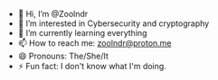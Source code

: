 - 👋 Hi, I’m @Zoolndr
- 👀 I’m interested in Cybersecurity and cryptography
- 🌱 I’m currently learning everything
- 📫 How to reach me: zoolndr@proton.me
- 😄 Pronouns: The/She/It
- ⚡ Fun fact: I don't know what I'm doing.

<!---
Zoolndr/Zoolndr is a ✨ special ✨ repository because its `README.md` (this file) appears on your GitHub profile.
You can click the Preview link to take a look at your changes.
--->
